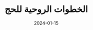 ---
title: "الخطوات الروحية للحج "
excerpt: "Découvrez les rituels sacrés du Hajj, leur signification profonde et comment vous préparer spirituellement pour ce voyage unique. Un guide détaillé pour comprendre chaque étape."
image: "https://images.pexels.com/photos/2895295/pexels-photo-2895295.jpeg"
date: 2024-01-15
category: "Hajj"
--- 